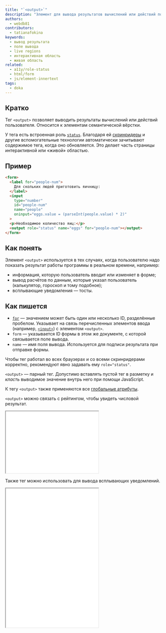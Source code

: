 ```yaml
---
title: "`<output>`"
description: "Элемент для вывода результатов вычислений или действий пользователя."
authors:
  - webdb81
contributors:
  - tatianafokina
keywords:
  - вывод результата
  - поле вывода
  - live regions
  - интерактивная область
  - живая область
related:
  - a11y/role-status
  - html/form
  - js/element-innertext
tags:
  - doka
---
```


## Кратко

Тег `<output>` позволяет выводить результаты вычислений или действий пользователя. Относится к элементам семантической вёрстки.

У тега есть встроенная роль [`status`](/a11y/role-status/). Благодаря ей [скринридеры](/a11y/screenreaders/) и другие вспомогательные технологии автоматически зачитывают содержимое тега, когда оно обновляется. Это делает часть страницы интерактивной или «живой» областью.

## Пример

```html
<form>
  <label for="people-num">
    Для скольких людей приготовить яичницу:
  </label>
  <input
    type="number"
    id="people-num"
    name="people"
    oninput="eggs.value = (parseInt(people.value) * 2)"
  >
  <p>Необходимое количество яиц:</p>
  <output role="status" name="eggs" for="people-num"></output>
</form>
```

## Как понять

Элемент `<output>` используется в тех случаях, когда пользователю надо показать результат работы программы в реальном времени, например:

- информация, которую пользователь вводит или изменяет в форме;
- вывод расчётов по данным, которые указал пользователь (калькулятор, гороскоп и тому подобное);
- всплывающие уведомления — тосты.

## Как пишется

- [`for`](/html/for/) — значением может быть один или несколько ID, разделённые пробелом. Указывает на связь перечисленных элементов ввода (например, [`<input>`](/html/input/)) с элементом `<output>`.
- `form` — указывается ID формы в этом же документе, с которой связывается поле вывода.
- `name` — имя поля вывода. Используется для подписи результата при отправке формы.

Чтобы тег работал во всех браузерах и со всеми скринридерами корректно, рекомендуют явно задавать ему `role="status"`.

`<output>` — парный тег. Допустимо вставлять пустой тег в разметку и _класть_ выводимое значение внутрь него при помощи JavaScript.

К тегу `<output>` также применяются все [глобальные атрибуты](/html/global-attrs/).

`<output>` можно связать с рейтингом, чтобы увидеть числовой результат.

<iframe title="Пример использования в форме с рейтингом" src="demos/form-rating/" height="200"></iframe>

Также тег можно использовать для вывода всплывающих уведомлений.

<iframe title="Пример всплывающего уведомления" src="demos/toast-notification/" height="450"></iframe>
